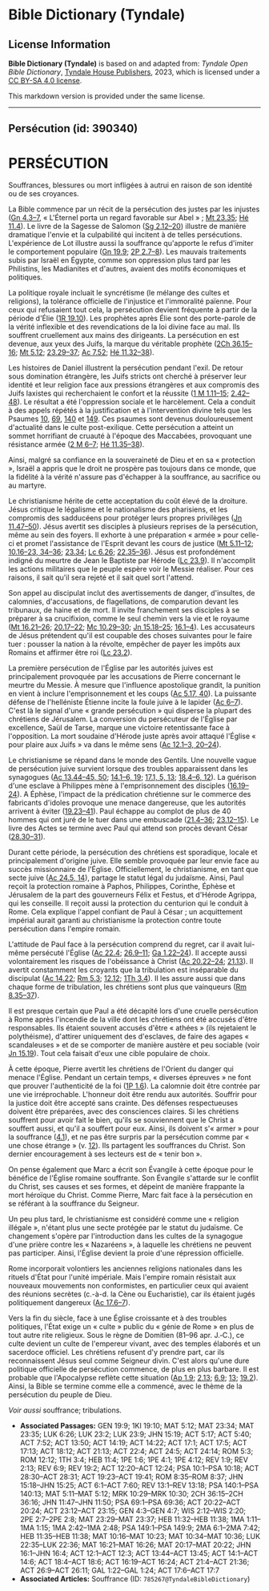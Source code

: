 # Bible Dictionary (Tyndale)

## License Information

**Bible Dictionary (Tyndale)** is based on and adapted from: _Tyndale Open Bible Dictionary_, [Tyndale House Publishers](https://tyndaleopenresources.com/), 2023, which is licensed under a [CC BY-SA 4.0 license](https://creativecommons.org/licenses/by-sa/4.0/legalcode.en).

This markdown version is provided under the same license.



--------------------------------

## Persécution (id: 390340)

PERSÉCUTION
===========

Souffrances, blessures ou mort infligées à autrui en raison de son identité ou de ses croyances. 

La Bible commence par un récit de la persécution des justes par les injustes ([Gn 4\.3–7](https://ref.ly/Gen4:3-Gen4:7), « L'Éternel porta un regard favorable sur Abel » ; [Mt 23\.35](https://ref.ly/Matt23:35); [Hé 11\.4](https://ref.ly/Heb11:4)). Le livre de la Sagesse de Salomon ([Sg 2\.12–20](https://ref.ly/Wis2:12-Wis2:20)) illustre de manière dramatique l'envie et la culpabilité qui incitent à de telles persécutions. L'expérience de Lot illustre aussi la souffrance qu'apporte le refus d'imiter le comportement populaire ([Gn 19\.9](https://ref.ly/Gen19:9); [2P 2\.7–8](https://ref.ly/2Pet2:7-2Pet2:8)). Les mauvais traitements subis par Israël en Égypte, comme son oppression plus tard par les Philistins, les Madianites et d'autres, avaient des motifs économiques et politiques. 

La politique royale incluait le syncrétisme (le mélange des cultes et religions), la tolérance officielle de l'injustice et l'immoralité païenne. Pour ceux qui refusaient tout cela, la persécution devient fréquente à partir de la période d'Élie ([1R 19\.10](https://ref.ly/1Kgs19:10)). Les prophètes après Élie sont des porte\-parole de la vérité inflexible et des revendications de la loi divine face au mal. Ils souffrent cruellement aux mains des dirigeants. La persécution en est devenue, aux yeux des Juifs, la marque du véritable prophète ([2Ch 36\.15–16](https://ref.ly/2Chr36:15-2Chr36:16); [Mt 5\.12](https://ref.ly/Matt5:12); [23\.29–37](https://ref.ly/Matt23:29-Matt23:37); [Ac 7\.52](https://ref.ly/Acts7:52); [Hé 11\.32–38](https://ref.ly/Heb11:32-Heb11:38)).

Les histoires de Daniel illustrent la persécution pendant l'exil. De retour sous domination étrangère, les Juifs stricts ont cherché à préserver leur identité et leur religion face aux pressions étrangères et aux compromis des Juifs laxistes qui recherchaient le confort et la réussite ([1 M 1\.11–15](https://ref.ly/1Macc1:11-1Macc1:15); [2\.42–48](https://ref.ly/1Macc2:42-1Macc2:48)). Le résultat a été l'oppression sociale et le harcèlement. Cela a conduit à des appels répétés à la justification et à l'intervention divine tels que les Psaumes [10](https://ref.ly/Ps10:1-Ps10:18), [69](https://ref.ly/Ps69:1-Ps69:36), [140](https://ref.ly/Ps140:1-Ps140:13) et [149](https://ref.ly/Ps149:1-Ps149:9). Ces psaumes sont devenus douloureusement d'actualité dans le culte post\-exilique. Cette persécution a atteint un sommet horrifiant de cruauté à l'époque des Maccabées, provoquant une résistance armée ([2 M 6–7](https://ref.ly/2Macc6:1-2Macc7:42); [Hé 11\.35–38](https://ref.ly/Heb11:35-Heb11:38)).

Ainsi, malgré sa confiance en la souveraineté de Dieu et en sa « protection », Israël a appris que le droit ne prospère pas toujours dans ce monde, que la fidélité à la vérité n'assure pas d'échapper à la souffrance, au sacrifice ou au martyre.

Le christianisme hérite de cette acceptation du coût élevé de la droiture. Jésus critique le légalisme et le nationalisme des pharisiens, et les compromis des sadducéens pour protéger leurs propres privilèges ([Jn 11\.47–50](https://ref.ly/John11:47-John11:50)). Jésus avertit ses disciples à plusieurs reprises de la persécution, même au sein des foyers. Il exhorte à une préparation « armée » pour celle\-ci et promet l'assistance de l'Esprit devant les cours de justice ([Mt 5\.11–12](https://ref.ly/Matt5:11-Matt5:12); [10\.16–23, 34–36](https://ref.ly/Matt10:16-Matt10:23,Matt10:34-Matt10:36); [23\.34](https://ref.ly/Matt23:34); [Lc 6\.26](https://ref.ly/Luke6:26); [22\.35–36](https://ref.ly/Luke22:35-Luke22:36)). Jésus est profondément indigné du meurtre de Jean le Baptiste par Hérode ([Lc 23\.9](https://ref.ly/Luke23:9)). Il n'accomplit les actions militaires que le peuple espère voir le Messie réaliser. Pour ces raisons, il sait qu'il sera rejeté et il sait quel sort l'attend. 

Son appel au discipulat inclut des avertissements de danger, d'insultes, de calomnies, d'accusations, de flagellations, de comparution devant les tribunaux, de haine et de mort. Il invite franchement ses disciples à se préparer à sa crucifixion, comme le seul chemin vers la vie et le royaume ([Mt 16\.21–26](https://ref.ly/Matt16:21-Matt16:26); [20\.17–22](https://ref.ly/Matt20:17-Matt20:22); [Mc 10\.29–30](https://ref.ly/Mark10:29-Mark10:30); [Jn 15\.18–25](https://ref.ly/John15:18-John15:25); [16\.1–4](https://ref.ly/John16:1-John16:4)). Les accusateurs de Jésus prétendent qu'il est coupable des choses suivantes pour le faire tuer : pousser la nation à la révolte, empêcher de payer les impôts aux Romains et affirmer être roi ([Lc 23\.2](https://ref.ly/Luke23:2)).

La première persécution de l'Église par les autorités juives est principalement provoquée par les accusations de Pierre concernant le meurtre du Messie. À mesure que l'influence apostolique grandit, la punition en vient à inclure l'emprisonnement et les coups ([Ac 5\.17, 40](https://ref.ly/Acts5:17,Acts5:40)). La puissante défense de l'helléniste Étienne incite la foule juive à le lapider ([Ac 6–7](https://ref.ly/Acts6:1-Acts7:60)). C'est là le signal d'une « grande persécution » qui disperse la plupart des chrétiens de Jérusalem. La conversion du persécuteur de l'Église par excellence, Saül de Tarse, marque une victoire retentissante face à l'opposition. La mort soudaine d'Hérode juste après avoir attaqué l'Église « pour plaire aux Juifs » va dans le même sens ([Ac 12\.1–3, 20–24](https://ref.ly/Acts12:1-Acts12:3,Acts12:20-Acts12:24)).

Le christianisme se répand dans le monde des Gentils. Une nouvelle vague de persécution juive survient lorsque des troubles apparaissent dans les synagogues ([Ac 13\.44–45, 50](https://ref.ly/Acts13:44-Acts13:45,Acts13:50); [14\.1–6, 19](https://ref.ly/Acts14:1-Acts14:6,Acts14:19); [17\.1, 5, 13](https://ref.ly/Acts17:1,Acts17:5,Acts17:13); [18\.4–6, 12](https://ref.ly/Acts18:4-Acts18:6,Acts18:12)). La guérison d'une esclave à Philippes mène à l'emprisonnement des disciples ([16\.19–24](https://ref.ly/Acts16:19-Acts16:24)). A Éphèse, l'impact de la prédication chrétienne sur le commerce des fabricants d'idoles provoque une menace dangereuse, que les autorités arrivent à éviter ([19\.23–41](https://ref.ly/Acts19:23-Acts19:41)). Paul échappe au complot de plus de 40 hommes qui ont juré de le tuer dans une embuscade ([21\.4–36](https://ref.ly/Acts21:4-Acts21:36); [23\.12–15](https://ref.ly/Acts23:12-Acts23:15)). Le livre des Actes se termine avec Paul qui attend son procès devant César ([28\.30–31](https://ref.ly/Acts28:30-Acts28:31)).

Durant cette période, la persécution des chrétiens est sporadique, locale et principalement d'origine juive. Elle semble provoquée par leur envie face au succès missionnaire de l'Église. Officiellement, le christianisme, en tant que secte juive ([Ac 24\.5, 14](https://ref.ly/Acts24:5,Acts24:14)), partage le statut légal du judaïsme. Ainsi, Paul reçoit la protection romaine à Paphos, Philippes, Corinthe, Éphèse et Jérusalem de la part des gouverneurs Félix et Festus, et d'Hérode Agrippa, qui les conseille. Il reçoit aussi la protection du centurion qui le conduit à Rome. Cela explique l'appel confiant de Paul à César ; un acquittement impérial aurait garanti au christianisme la protection contre toute persécution dans l'empire romain.

L'attitude de Paul face à la persécution comprend du regret, car il avait lui\-même persécuté l'Église ([Ac 22\.4](https://ref.ly/Acts22:4); [26\.9–11](https://ref.ly/Acts26:9-Acts26:11); [Ga 1\.22–24](https://ref.ly/Gal1:22-Gal1:24)). Il accepte aussi volontairement les risques de l'obéissance à Christ ([Ac 20\.22–24](https://ref.ly/Acts20:22-Acts20:24); [21\.13](https://ref.ly/Acts21:13)). Il avertit constamment les croyants que la tribulation est inséparable du discipulat ([Ac 14\.22](https://ref.ly/Acts14:22); [Rm 5\.3](https://ref.ly/Rom5:3); [12\.12](https://ref.ly/Rom12:12); [1Th 3\.4](https://ref.ly/1Thess3:4)). Il les assure aussi que dans chaque forme de tribulation, les chrétiens sont plus que vainqueurs ([Rm 8\.35–37](https://ref.ly/Rom8:35-Rom8:37)).

Il est presque certain que Paul a été décapité lors d'une cruelle persécution à Rome après l'incendie de la ville dont les chrétiens ont été accusés d'être responsables. Ils étaient souvent accusés d'être « athées » (ils rejetaient le polythéisme), d'attirer uniquement des d'esclaves, de faire des agapes « scandaleuses » et de se comporter de manière austère et peu sociable (voir [Jn 15\.19](https://ref.ly/John15:19)). Tout cela faisait d'eux une cible populaire de choix.

À cette époque, Pierre avertit les chrétiens de l'Orient du danger qui menace l'Église. Pendant un certain temps, « diverses épreuves » ne font que prouver l'authenticité de la foi ([1P 1\.6](https://ref.ly/1Pet1:6)). La calomnie doit être contrée par une vie irréprochable. L'honneur doit être rendu aux autorités. Souffrir pour la justice doit être accepté sans crainte. Des défenses respectueuses doivent être préparées, avec des consciences claires. Si les chrétiens souffrent pour avoir fait le bien, qu'ils se souviennent que le Christ a souffert aussi, et qu'il a souffert pour eux. Ainsi, ils doivent s'« armer » pour la souffrance ([4\.1](https://ref.ly/1Pet4:1)), et ne pas être surpris par la persécution comme par « une chose étrange » (v. [12](https://ref.ly/1Pet4:12)). Ils partagent les souffrances du Christ. Son dernier encouragement à ses lecteurs est de « tenir bon ».

On pense également que Marc a écrit son Évangile à cette époque pour le bénéfice de l'Église romaine souffrante. Son Évangile s'attarde sur le conflit du Christ, ses causes et ses formes, et dépeint de manière frappante la mort héroïque du Christ. Comme Pierre, Marc fait face à la persécution en se référant à la souffrance du Seigneur.

Un peu plus tard, le christianisme est considéré comme une « religion illégale », n'étant plus une secte protégée par le statut du judaïsme. Ce changement s'opère par l'introduction dans les cultes de la synagogue d'une prière contre les « Nazaréens », à laquelle les chrétiens ne peuvent pas participer. Ainsi, l'Église devient la proie d'une répression officielle. 

Rome incorporait volontiers les anciennes religions nationales dans les rituels d'État pour l'unité impériale. Mais l'empire romain résistait aux nouveaux mouvements non conformistes, en particulier ceux qui avaient des réunions secrètes (c.\-à\-d. la Cène ou Eucharistie), car ils étaient jugés politiquement dangereux ([Ac 17\.6–7](https://ref.ly/Acts17:6-Acts17:7)).

Vers la fin du siècle, face à une Église croissante et à des troubles politiques, l'État exige un « culte » public du « génie de Rome » en plus de tout autre rite religieux. Sous le règne de Domitien (81–96 apr. J.‑C.), ce culte devient un culte de l'empereur vivant, avec des temples élaborés et un sacerdoce officiel. Les chrétiens refusent d'y prendre part, car ils reconnaissent Jésus seul comme Seigneur divin. C'est alors qu'une dure politique officielle de persécution commence, de plus en plus barbare. Il est probable que l'Apocalypse reflète cette situation ([Ap 1\.9](https://ref.ly/Rev1:9); [2\.13](https://ref.ly/Rev2:13); [6\.9](https://ref.ly/Rev6:9); [13](https://ref.ly/Rev13:1-Rev13:18); [19\.2](https://ref.ly/Rev19:2)). Ainsi, la Bible se termine comme elle a commencé, avec le thème de la persécution du peuple de Dieu.

*Voir aussi* souffrance; tribulations.

* **Associated Passages:** GEN 19:9; 1KI 19:10; MAT 5:12; MAT 23:34; MAT 23:35; LUK 6:26; LUK 23:2; LUK 23:9; JHN 15:19; ACT 5:17; ACT 5:40; ACT 7:52; ACT 13:50; ACT 14:19; ACT 14:22; ACT 17:1; ACT 17:5; ACT 17:13; ACT 18:12; ACT 21:13; ACT 22:4; ACT 24:5; ACT 24:14; ROM 5:3; ROM 12:12; 1TH 3:4; HEB 11:4; 1PE 1:6; 1PE 4:1; 1PE 4:12; REV 1:9; REV 2:13; REV 6:9; REV 19:2; ACT 12:20–ACT 12:24; PSA 10:1–PSA 10:18; ACT 28:30–ACT 28:31; ACT 19:23–ACT 19:41; ROM 8:35–ROM 8:37; JHN 15:18–JHN 15:25; ACT 6:1–ACT 7:60; REV 13:1–REV 13:18; PSA 140:1–PSA 140:13; MAT 5:11–MAT 5:12; MRK 10:29–MRK 10:30; 2CH 36:15–2CH 36:16; JHN 11:47–JHN 11:50; PSA 69:1–PSA 69:36; ACT 20:22–ACT 20:24; ACT 23:12–ACT 23:15; GEN 4:3–GEN 4:7; WIS 2:12–WIS 2:20; 2PE 2:7–2PE 2:8; MAT 23:29–MAT 23:37; HEB 11:32–HEB 11:38; 1MA 1:11–1MA 1:15; 1MA 2:42–1MA 2:48; PSA 149:1–PSA 149:9; 2MA 6:1–2MA 7:42; HEB 11:35–HEB 11:38; MAT 10:16–MAT 10:23; MAT 10:34–MAT 10:36; LUK 22:35–LUK 22:36; MAT 16:21–MAT 16:26; MAT 20:17–MAT 20:22; JHN 16:1–JHN 16:4; ACT 12:1–ACT 12:3; ACT 13:44–ACT 13:45; ACT 14:1–ACT 14:6; ACT 18:4–ACT 18:6; ACT 16:19–ACT 16:24; ACT 21:4–ACT 21:36; ACT 26:9–ACT 26:11; GAL 1:22–GAL 1:24; ACT 17:6–ACT 17:7
* **Associated Articles:** Souffrance (ID: `785267@TyndaleBibleDictionary`)

